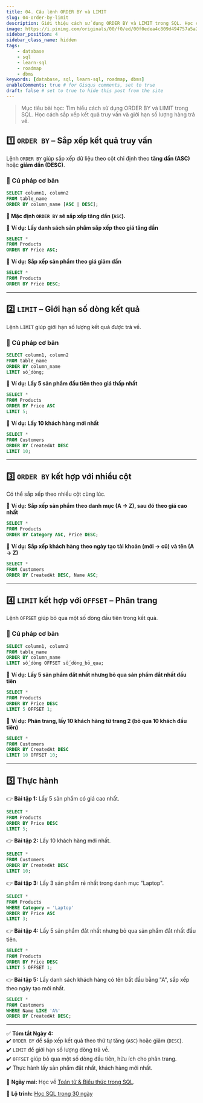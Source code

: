 ```yaml
---
title: 04. Câu lệnh ORDER BY và LIMIT
slug: 04-order-by-limit
description: Giới thiệu cách sử dụng ORDER BY và LIMIT trong SQL. Học cách sắp xếp kết quả truy vấn và giới hạn số lượng hàng trả về.
image: https://i.pinimg.com/originals/00/f0/ed/00f0edea4c809d494757a5a251291cfe.jpg
sidebar_position: 4
sidebar_class_name: hidden
tags:
    - database
    - sql
    - learn-sql
    - roadmap
    - dbms
keywords: [database, sql, learn-sql, roadmap, dbms]
enableComments: true # for Gisqus comments, set to true
draft: false # set to true to hide this post from the site
---
```


> Mục tiêu bài học: Tìm hiểu cách sử dụng ORDER BY và LIMIT trong SQL. Học cách sắp xếp kết quả truy vấn và giới hạn số lượng hàng trả về.

## **1️⃣ `ORDER BY` – Sắp xếp kết quả truy vấn**  
Lệnh `ORDER BY` giúp sắp xếp dữ liệu theo cột chỉ định theo **tăng dần (ASC)** hoặc **giảm dần (DESC)**.  

### **🔹 Cú pháp cơ bản**  
```sql
SELECT column1, column2 
FROM table_name 
ORDER BY column_name [ASC | DESC];
```

**📌 Mặc định `ORDER BY` sẽ sắp xếp tăng dần (`ASC`).**  

📌 **Ví dụ: Lấy danh sách sản phẩm sắp xếp theo giá tăng dần**  
```sql
SELECT * 
FROM Products 
ORDER BY Price ASC;
```

📌 **Ví dụ: Sắp xếp sản phẩm theo giá giảm dần**  
```sql
SELECT * 
FROM Products 
ORDER BY Price DESC;
```

---

## **2️⃣ `LIMIT` – Giới hạn số dòng kết quả**  
Lệnh `LIMIT` giúp giới hạn số lượng kết quả được trả về.  

### **🔹 Cú pháp cơ bản**  
```sql
SELECT column1, column2 
FROM table_name 
ORDER BY column_name 
LIMIT số_dòng;
```

📌 **Ví dụ: Lấy 5 sản phẩm đầu tiên theo giá thấp nhất**  
```sql
SELECT * 
FROM Products 
ORDER BY Price ASC 
LIMIT 5;
```

📌 **Ví dụ: Lấy 10 khách hàng mới nhất**  
```sql
SELECT * 
FROM Customers 
ORDER BY CreatedAt DESC 
LIMIT 10;
```

---

## **3️⃣ `ORDER BY` kết hợp với nhiều cột**  
Có thể sắp xếp theo nhiều cột cùng lúc.  

📌 **Ví dụ: Sắp xếp sản phẩm theo danh mục (A → Z), sau đó theo giá cao nhất**  
```sql
SELECT * 
FROM Products 
ORDER BY Category ASC, Price DESC;
```

📌 **Ví dụ: Sắp xếp khách hàng theo ngày tạo tài khoản (mới → cũ) và tên (A → Z)**  
```sql
SELECT * 
FROM Customers 
ORDER BY CreatedAt DESC, Name ASC;
```

---

## **4️⃣ `LIMIT` kết hợp với `OFFSET` – Phân trang**  
Lệnh `OFFSET` giúp bỏ qua một số dòng đầu tiên trong kết quả.  

### **🔹 Cú pháp cơ bản**  
```sql
SELECT column1, column2 
FROM table_name 
ORDER BY column_name 
LIMIT số_dòng OFFSET số_dòng_bỏ_qua;
```

📌 **Ví dụ: Lấy 5 sản phẩm đắt nhất nhưng bỏ qua sản phẩm đắt nhất đầu tiên**  
```sql
SELECT * 
FROM Products 
ORDER BY Price DESC 
LIMIT 5 OFFSET 1;

```
📌 **Ví dụ: Phân trang, lấy 10 khách hàng từ trang 2 (bỏ qua 10 khách đầu tiên)**  
```sql
SELECT * 
FROM Customers 
ORDER BY CreatedAt DESC 
LIMIT 10 OFFSET 10;
```

---

## **5️⃣ Thực hành**  
👉 **Bài tập 1:** Lấy 5 sản phẩm có giá cao nhất.  
```sql
SELECT * 
FROM Products 
ORDER BY Price DESC 
LIMIT 5;
```

👉 **Bài tập 2:** Lấy 10 khách hàng mới nhất.  
```sql
SELECT * 
FROM Customers 
ORDER BY CreatedAt DESC 
LIMIT 10;
```

👉 **Bài tập 3:** Lấy 3 sản phẩm rẻ nhất trong danh mục "Laptop".  
```sql
SELECT * 
FROM Products 
WHERE Category = 'Laptop' 
ORDER BY Price ASC 
LIMIT 3;
```

👉 **Bài tập 4:** Lấy 5 sản phẩm đắt nhất nhưng bỏ qua sản phẩm đắt nhất đầu tiên.  
```sql
SELECT * 
FROM Products 
ORDER BY Price DESC 
LIMIT 5 OFFSET 1;
```

👉 **Bài tập 5:** Lấy danh sách khách hàng có tên bắt đầu bằng "A", sắp xếp theo ngày tạo mới nhất.  
```sql
SELECT * 
FROM Customers 
WHERE Name LIKE 'A%' 
ORDER BY CreatedAt DESC;
```

---

✅ **Tóm tắt Ngày 4:**  
✔️ `ORDER BY` để sắp xếp kết quả theo thứ tự tăng (`ASC`) hoặc giảm (`DESC`).  
✔️ `LIMIT` để giới hạn số lượng dòng trả về.  
✔️ `OFFSET` giúp bỏ qua một số dòng đầu tiên, hữu ích cho phân trang.  
✔️ Thực hành lấy sản phẩm đắt nhất, khách hàng mới nhất.  

🚀 **Ngày mai:** Học về [Toán tử & Biểu thức trong SQL](05.%20Operators%20-%20Expressions.md).

📌 **Lộ trình:** [Học SQL trong 30 ngày](00.%2030-Day%20SQL%20Learning%20Roadmap.md)